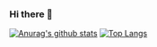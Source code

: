 ### Hi there 👋
[![Anurag's github stats](https://github-readme-stats.vercel.app/api?username=cwjokaka&include_all_commits=true)](https://github.com/anuraghazra/github-readme-stats)
[![Top Langs](https://github-readme-stats.vercel.app/api/top-langs/?username=cwjokaka&hide=javascript)](https://github.com/anuraghazra/github-readme-stats)
